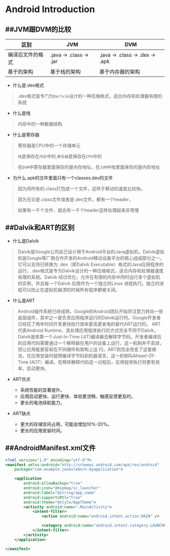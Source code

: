 # Android Introduction

##JVM跟DVM的比较
---

| 区别 | JVM | DVM
| -- | -- | -- |
| 编译后文件的格式 | .java -> .class -> .jar | .java -> .class -> .dex -> .apk
| 基于的架构 | 基于栈的架构 | 基于内存器的架构

* 什么是.dex格式

> .dex格式是专门为`Darlvik`设计的一种压缩格式，适合内存和处理器有限的系统


* 什么是栈

> 内存中的一种数据结构

* 什么是寄存器

> 寄存器是CPU中的一个存储单元
>
> `栈`是保存在`内存`中的,`寄存器`是保存在`CPU`中的
> 
> 在`DVM`中寄存器里面保存的是内存地址，在`JVM`中栈里面保存的是内存地址

* 为什么.apk的文件里面只有一个classes.dev的文件

> 因为将所有的.class打包成一个文件，这样子移动的速度比较快。
> 
> 因为无论是.class文件或者是.dex文件，都有一个header，
>
> 如果有一千个文件，就会有一千个header这样处理起来非常慢


##Dalvik和ART的区别
---
* 什么是Dalvik

> Dalvik是Google公司自己设计用于Android平台的Java虚拟机。Dalvik虚拟机是Google等厂商合作开发的Android移动设备平台的核心组成部分之一。它可以支持已转换为 .dex（即Dalvik Executable）格式的Java应用程序的运行，.dex格式是专为Dalvik设计的一种压缩格式，适合内存和处理器速度有限的系统。Dalvik 经过优化，允许在有限的内存中同时运行多个虚拟机的实例，并且每一个Dalvik 应用作为一个独立的Linux 进程执行。独立的进程可以防止在虚拟机崩溃的时候所有程序都被关闭。

* 什么是ART

> Android操作系统已经成熟，Google的Android团队开始将注意力转向一些底层组件，其中之一是负责应用程序运行的Dalvik运行时。Google开发者已经花了两年时间开发更快执行效率更高更省电的替代ART运行时。 ART代表Android Runtime，其处理应用程序执行的方式完全不同于Dalvik，Dalvik是依靠一个Just-In-Time (JIT)编译器去解释字节码。开发者编译后的应用代码需要通过一个解释器在用户的设备上运行，这一机制并不高效，但让应用能更容易在不同硬件和架构上运 行。ART则完全改变了这套做法，在应用安装时就预编译字节码到机器语言，这一机制叫Ahead-Of-Time (AOT）编译。在移除解释代码这一过程后，应用程序执行将更有效率，启动更快。

* ART优点
  * 系统性能的显著提升。
  * 应用启动更快、运行更快、体验更流畅、触感反馈更及时。
  * 更长的电池续航能力。

* ART缺点
  * 更大的存储空间占用，可能会增加10%-20%。
  * 更长的应用安装时间。


##AndroidManifest.xml文件
---

```xml
<?xml version="1.0" encoding="utf-8"?>
<manifest xmlns:android="http://schemas.android.com/apk/res/android"
    package="com.example.jonesleborn.myapplication">

    <application
        android:allowBackup="true"
        android:icon="@mipmap/ic_launcher"
        android:label="@string/app_name"
        android:supportsRtl="true"
        android:theme="@style/AppTheme">
        <activity android:name=".MainActivity">
            <intent-filter>
                <action android:name="android.intent.action.MAIN" />

                <category android:name="android.intent.category.LAUNCHER" />
            </intent-filter>
        </activity>
    </application>

</manifest>
```


